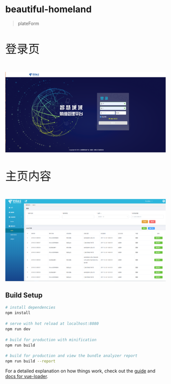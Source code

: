 # beautiful-homeland

> plateForm

 <div style="margin-top:10px;">
      <p style="font-size: 36px;line-height: 2.0;">登录页</p>
      <img src="https://github.com/MCawei/plateform/blob/master/src/assets/login.png" alt=""></div>
    <div style="margin-top:20px;">
      <p style="font-size: 36px;line-height: 2.0;">主页内容</p>
      <img src="https://github.com/MCawei/plateform/blob/master/src/assets/table.png" alt="">
  </div>

## Build Setup

``` bash
# install dependencies
npm install

# serve with hot reload at localhost:8080
npm run dev

# build for production with minification
npm run build

# build for production and view the bundle analyzer report
npm run build --report
```

For a detailed explanation on how things work, check out the [guide](http://vuejs-templates.github.io/webpack/) and [docs for vue-loader](http://vuejs.github.io/vue-loader).
